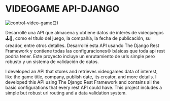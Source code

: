 # VIDEOGAME API-DJANGO

![control-video-game(2)](https://github.com/ADRIDEV2024/ADRIDEV2024-VIDEOGAME-API-DJANGO/assets/163412333/78a12e5a-717c-449c-b97c-a406b7d32a37)


Desarrollé una API que almacena y obtiene datos de interés de videojuegos🕹👾, como el título del juego, la compañía, la fecha de publicación, su creador, entre otros detalles. Desarrollé esta API usando The Django Rest Framework y contiene todas las configuraciones⚙ básicas que toda api rest podría tener. Este proyecto incluye un enrutamiento de urls simple pero robusto y un sistema de validación de datos.


I developed an API that stores and retrieves videogames data of interest, like the game title, company, publish date, its creator, and more details. I developed this API using The Django Rest Framework and contains all the basic configurations that every rest API could have. This project includes a simple but robust url routing and a data validation system. 
